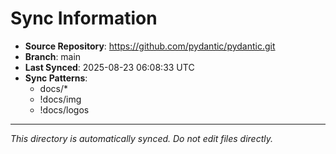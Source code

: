 # Sync Information

- **Source Repository**: https://github.com/pydantic/pydantic.git
- **Branch**: main
- **Last Synced**: 2025-08-23 06:08:33 UTC
- **Sync Patterns**:
  - docs/*
  - !docs/img
  - !docs/logos

---
*This directory is automatically synced. Do not edit files directly.*
